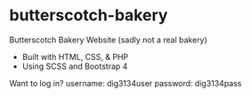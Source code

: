 # butterscotch-bakery
Butterscotch Bakery Website (sadly not a real bakery)

- Built with HTML, CSS, & PHP
- Using SCSS and Bootstrap 4

Want to log in? 
username: dig3134user
password: dig3134pass

